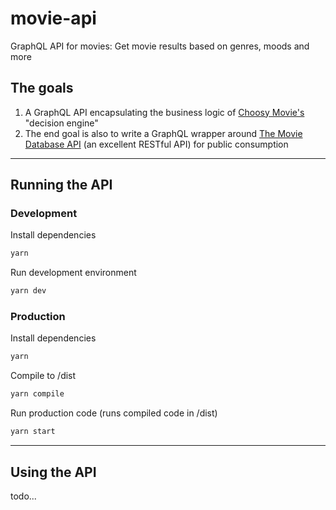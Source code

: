 # movie-api
GraphQL API for movies: Get movie results based on genres, moods and more



## The goals

1. A GraphQL API encapsulating the business logic of [Choosy Movie's](http:choosymovie.tv) "decision engine"
1. The end goal is also to write a GraphQL wrapper around [The Movie Database API](https://developers.themoviedb.org/3) (an excellent RESTful API) for public consumption
---
## Running the API

### Development

Install dependencies
```typescript jsx
yarn
```
Run development environment
```typescript jsx
yarn dev
```

### Production

Install dependencies
```typescript jsx
yarn
```
Compile to /dist
```typescript jsx
yarn compile
```
Run production code (runs compiled code in /dist)
```typescript jsx
yarn start
```

---
## Using the API

todo...

